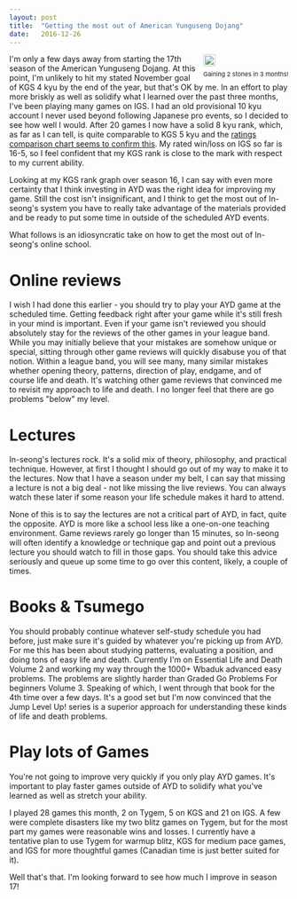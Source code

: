 ```yaml
---
layout: post
title:  "Getting the most out of American Yunguseng Dojang"
date:   2016-12-26
---
```


<div style="float: right; margin-left: 1em;">
<image style="margin-bottom: 0.5em; padding: 2px; border: 1px solid #ccc;"
src="http://swannodette.github.io/baduk/assets/images/rank.png"></image>
<p style="font-size: 11px; padding: 0; margin: 0">Gaining 2 stones in 3 months!</p>
</div>

I'm only a few days away from starting the 17th season of the American
Yunguseng Dojang. At this point, I'm unlikely to hit my stated
November goal of KGS 4 kyu by the end of the year, but that's OK by
me. In an effort to play more briskly as well as solidify what I
learned over the past three months, I've been playing many games on
IGS. I had an old provisional 10 kyu account I never used beyond
following Japanese pro events, so I decided to see how well I
would. After 20 games I now have a solid 8 kyu rank, which, as far as
I can tell, is quite comparable to KGS 5 kyu and the
[ratings comparison chart seems to confirm this](http://senseis.xmp.net/?RankWorldwideComparison). My
rated win/loss on IGS so far is 16-5, so I feel confident that my KGS
rank is close to the mark with respect to my current ability.

Looking at my KGS rank graph over season 16, I can say with even more
certainty that I think investing in AYD was the right idea for
improving my game. Still the cost isn't insignificant, and I think to
get the most out of In-seong's system you have to really take
advantage of the materials provided and be ready to put
some time in outside of the scheduled AYD events.

What follows is an idiosyncratic take on how to get the most out of
In-seong's online school.

# Online reviews

I wish I had done this earlier - you should try to play your AYD game
at the scheduled time. Getting feedback right after your game while
it's still fresh in your mind is important. Even if your game isn't
reviewed you should absolutely stay for the reviews of the
other games in your league band. While you may initially believe that
your mistakes are somehow unique or special, sitting through other
game reviews will quickly disabuse you of that notion. Within a league
band, you will see many, many similar mistakes whether opening theory,
patterns, direction of play, endgame, and of course life and
death. It's watching other game reviews that convinced me to revisit
my approach to life and death. I no longer feel that there are go
problems "below" my level.

# Lectures

In-seong's lectures rock. It's a solid mix of theory, philosophy, and
practical technique. However, at first I thought I should go out of my
way to make it to the lectures. Now that I have a season under my
belt, I can say that missing a lecture is not a big deal - not like
missing the live reviews. You can always watch these later if some
reason your life schedule makes it hard to attend.

None of this is to say the lectures are not a critical part of AYD, in
fact, quite the opposite. AYD is more like a school less like a
one-on-one teaching environment. Game reviews rarely go longer than 15
minutes, so In-seong will often identify a knowledge or technique gap
and point out a previous lecture you should watch to fill in those
gaps. You should take this advice seriously and queue up some time to
go over this content, likely, a couple of times.

# Books & Tsumego

You should probably continue whatever self-study schedule you had
before, just make sure it's guided by whatever you're picking up from
AYD. For me this has been about studying patterns, evaluating a
position, and doing tons of easy life and death. Currently I'm on
Essential Life and Death Volume 2 and working my way through the
1000+ Wbaduk advanced easy problems. The problems are slightly harder
than Graded Go Problems For beginners Volume 3. Speaking of which, I
went through that book for the 4th time over a few days. It's a good
set but I'm now convinced that the Jump Level Up! series is a superior
approach for understanding these kinds of life and death problems.

# Play lots of Games

You're not going to improve very quickly if you only play AYD
games. It's important to play faster games outside of AYD to
solidify what you've learned as well as stretch your ability.

I played 28 games this month, 2 on Tygem, 5 on KGS and 21 on IGS. A
few were complete disasters like my two blitz games on Tygem, but for
the most part my games were reasonable wins and losses. I currently
have a tentative plan to use Tygem for warmup blitz, KGS for medium
pace games, and IGS for more thoughtful games (Canadian time is just
better suited for it).

Well that's that. I'm looking forward to see how much I improve in season 17!
